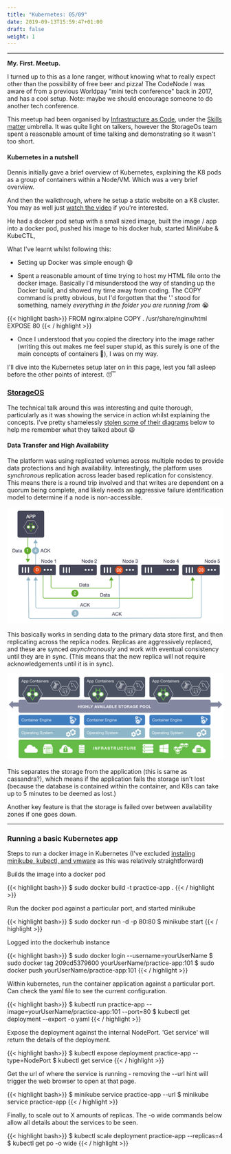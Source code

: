 ```yaml
---
title: "Kubernetes: 05/09"
date: 2019-09-13T15:59:47+01:00
draft: false
weight: 1
---
```


---

**My. First. Meetup.**

I turned up to this as a lone ranger, without knowing what to really expect other than the possibility of free beer and pizza! The CodeNode I was aware of from a previous Worldpay "mini tech conference" back in 2017, and has a cool setup. Note: maybe we should encourage someone to do another tech conference.

This meetup had been organised by [Infrastructure as Code](https://skillsmatter.com/groups/10787-london-infrastructure-as-code), under the [Skills matter](https://skillsmatter.com/) umbrella. It was quite light on talkers, however the StorageOs team spent a reasonable amount of time talking and demonstrating so it wasn't too short.

#### Kubernetes in a nutshell

Dennis initially gave a brief overview of Kubernetes, explaining the K8 pods as a group of containers within a Node/VM. Which was a very brief overview.

And then the walkthrough, where he setup a static website on a K8 cluster. You may as well just [watch the video](https://skillsmatter.com/skillscasts/14358-london-infrastructure-as-code-september#video) if you're interested.

He had a docker pod setup with a small sized image, built the image / app into a docker pod, pushed his image to his docker hub, started MiniKube & KubeCTL,

What I've learnt whilst following this:

* Setting up Docker was simple enough :smile:

* Spent a reasonable amount of time trying to host my HTML file onto the docker image. Basically I'd misunderstood the way of standing up the Docker build, and showed my time away from coding. The COPY command is pretty obvious, but I'd forgotten that the '.' stood for something, namely _everything in the folder you are running from_ :sob:

{{< highlight bash>}}
FROM nginx:alpine
COPY . /usr/share/nginx/html
EXPOSE 80
{{< / highlight >}}

* Once I understood that you copied the directory into the image rather (writing this out makes me feel super stupid, as this surely is one of the main concepts of containers :see_no_evil:), I was on my way.

I'll dive into the Kubernetes setup later on in this page, lest you fall asleep before the other points of interest. :sleeping:

### [StorageOS](https://skillsmatter.com/skillscasts/14359-running-stateful-applications-in-kubernetes)

The technical talk around this was interesting and quite thorough, particularly as it was showing the service in action whilst explaining the concepts. I've pretty shamelessly [stolen some of their diagrams](https://docs.storageos.com/docs/) below to help me remember what they talked about :laughing:

#### Data Transfer and High Availability

The platform was using replicated volumes across multiple nodes to provide data protections and high availability. Interestingly, the platform uses _synchronous_ replication across leader based replication for consistency. This means there is a round trip involved and that writes are dependent on a quorum being complete, and likely needs an aggressive failure identification model to determine if a node is non-accessible.

![high-avail](/images/meetup_pics/storageos/high-availability.png?classes=float-left,shadow)

This basically works in sending data to the primary data store first, and then replicating across the replica nodes. Replicas are aggressively replaced, and these are synced _asynchronously_ and work with eventual consistency until they are in sync. (This means that the new replica will not require acknowledgements until it is in sync).

![architecture](/images/meetup_pics/storageos/storageos-cluster.png)


This separates the storage from the application (this is same as cassandra?), which means if the application fails the storage isn't lost (because the database is contained within the container, and K8s can take up to 5 minutes to be deemed as lost.)

Another key feature is that the storage is failed over between availability zones if one goes down.

---

### Running a basic Kubernetes app

Steps to run a docker image in Kubernetes (I've excluded [instaling minikube, kubectl, and vmware](https://kubernetes.io/docs/tasks/tools/install-minikube/) as this was relatively straightforward)

Builds the image into a docker pod

{{< highlight bash>}}
$ sudo docker build -t practice-app .
{{< / highlight >}}

Run the docker pod against a particular port, and started minikube

{{< highlight bash>}}
$ sudo docker run -d -p 80:80
$ minikube start
{{< / highlight >}}

Logged into the dockerhub instance

{{< highlight bash>}}
$ sudo docker login --username=yourUserName
$ sudo docker tag 209cd5379600 yourUserName/practice-app:101
$ sudo docker push yourUserName/practice-app:101
{{< / highlight >}}

Within kubernetes, run the container application against a particular port. Can check the yaml file to see the current configuration.

{{< highlight bash>}}
$ kubectl run practice-app --image=yourUserName/practice-app:101 --port=80
$ kubectl get deployment --export -o yaml
{{< / highlight >}}

Expose the deployment against the internal NodePort. 'Get service' will return the details of the deployment.

{{< highlight bash>}}
$ kubectl expose deployment practice-app --type=NodePort
$ kubectl get service
{{< / highlight >}}

Get the url of where the service is running - removing the --url hint will trigger the web browser to open at that page.

{{< highlight bash>}}
$ minikube service practice-app --url
$ minikube service practice-app
{{< / highlight >}}

Finally, to scale out to X amounts of replicas. The -o wide commands below allow all details about the services to be seen.

{{< highlight bash>}}
$ kubectl scale deployment practice-app --replicas=4
$ kubectl get po -o wide
{{< / highlight >}}
